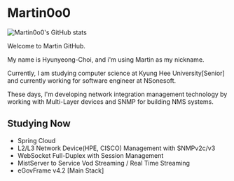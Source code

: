# Martin0o0

![Martin0o0's GitHub stats](https://github-readme-stats.vercel.app/api?username=Martin0o0&show_icons=true&theme=highcontrast)

Welcome to Martin GitHub.

My name is Hyunyeong-Choi, and i'm using Martin as my nickname.

Currently, I am studying computer science at Kyung Hee University[Senior] and currently working for software engineer at NSonesoft. 

These days, I'm developing network integration management technology by working with Multi-Layer devices and SNMP for building NMS systems.

## Studying Now
 - Spring Cloud
 - L2/L3 Network Device(HPE, CISCO) Management with SNMPv2c/v3
 - WebSocket Full-Duplex with Session Management 
 - MistServer to Service Vod Streaming / Real Time Streaming 
 - eGovFrame v4.2 [Main Stack]
